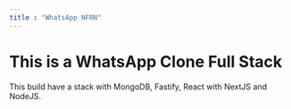 ```yaml
---
title : "WhatsApp NFRN"
---
```



# This is a WhatsApp Clone Full Stack

This build have a stack with MongoDB, Fastify, React with NextJS and NodeJS.